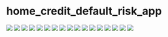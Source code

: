 # home_credit_default_risk_app
![](https://github.com/leoguillaume/computer-vision-w-databricks/blob/main/slides/Slide1.jpeg)
![](https://github.com/leoguillaume/computer-vision-w-databricks/blob/main/slides/Slide2.jpeg)
![](https://github.com/leoguillaume/computer-vision-w-databricks/blob/main/slides/Slide3.jpeg)
![](https://github.com/leoguillaume/computer-vision-w-databricks/blob/main/slides/Slide4.jpeg)
![](https://github.com/leoguillaume/computer-vision-w-databricks/blob/main/slides/Slide5.jpeg)
![](https://github.com/leoguillaume/computer-vision-w-databricks/blob/main/slides/Slide6.jpeg)
![](https://github.com/leoguillaume/computer-vision-w-databricks/blob/main/slides/Slide7.jpeg)
![](https://github.com/leoguillaume/computer-vision-w-databricks/blob/main/slides/Slide8.jpeg)
![](https://github.com/leoguillaume/computer-vision-w-databricks/blob/main/slides/Slide9.jpeg)
![](https://github.com/leoguillaume/computer-vision-w-databricks/blob/main/slides/Slide10.jpeg)
![](https://github.com/leoguillaume/computer-vision-w-databricks/blob/main/slides/Slide11.jpeg)
![](https://github.com/leoguillaume/computer-vision-w-databricks/blob/main/slides/Slide12.jpeg)
![](https://github.com/leoguillaume/computer-vision-w-databricks/blob/main/slides/Slide13.jpeg)
![](https://github.com/leoguillaume/computer-vision-w-databricks/blob/main/slides/Slide14.jpeg)
![](https://github.com/leoguillaume/computer-vision-w-databricks/blob/main/slides/Slide15.jpeg)
![](https://github.com/leoguillaume/computer-vision-w-databricks/blob/main/slides/Slide16.jpeg)
![](https://github.com/leoguillaume/computer-vision-w-databricks/blob/main/slides/Slide17.jpeg)
